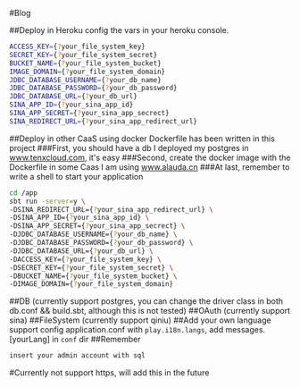 #Blog

##Deploy in Heroku
config the vars in your heroku console.
```sh
ACCESS_KEY={?your_file_system_key}
SECRET_KEY={?your_file_system_secret}
BUCKET_NAME={?your_file_system_bucket}
IMAGE_DOMAIN={?your_file_system_domain}
JDBC_DATABASE_USERNAME={?your_db_name}
JDBC_DATABASE_PASSWORD={?your_db_password}
JDBC_DATABASE_URL={?your_db_url}
SINA_APP_ID={?your_sina_app_id}
SINA_APP_SECRET={?your_sina_app_secrect}
SINA_REDIRECT_URL={?your_sina_app_redirect_url}
```

##Deploy in other CaaS using docker
Dockerfile has been written in this project
###First, you should have a db
I deployed my postgres in www.tenxcloud.com, it's easy
###Second, create the docker image with the Dockerfile in some Caas
I am using www.alauda.cn
###At last, remember to write a shell to start your application
```sh
cd /app
sbt run -server=y \
-DSINA_REDIRECT_URL={?your_sina_app_redirect_url} \
-DSINA_APP_ID={?your_sina_app_id} \
-DSINA_APP_SECRET={?your_sina_app_secrect} \
-DJDBC_DATABASE_USERNAME={?your_db_name} \
-DJDBC_DATABASE_PASSWORD={?your_db_password} \
-DJDBC_DATABASE_URL={?your_db_url} \
-DACCESS_KEY={?your_file_system_key} \
-DSECRET_KEY={?your_file_system_secret} \
-DBUCKET_NAME={?your_file_system_bucket} \
-DIMAGE_DOMAIN={?your_file_system_domain}
```

##DB
(currently support postgres, you can change the driver class in both db.conf && build.sbt, although this is not tested)
##OAuth
(currently support sina)
##FileSystem
(currently support qiniu)
##Add your own language support
config application.conf with `play.i18n.langs`, add messages.[yourLang] in `conf` dir
##Remember
```sh
insert your admin account with sql
```
#Currently not support https, will add this in the future
